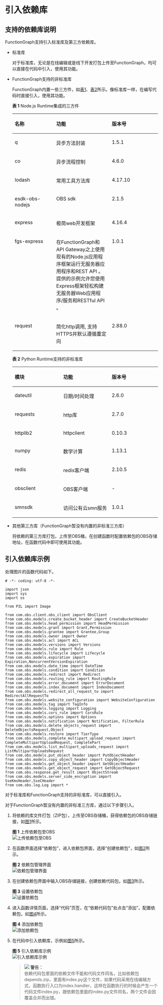 # 引入依赖库<a name="functiongraph_01_0402"></a>

## 支持的依赖库说明<a name="section31100900142152"></a>

FunctionGraph支持引入标准库及第三方依赖库。

-   标准库

    对于标准库，无论是在线编辑或是线下开发打包上传至FunctionGraph，均可以直接在代码中引入，使用其功能。

-   FunctionGraph支持的非标准库

    FunctionGraph内置一些三方件，如[表1](#table143351951242)、[表2](#table39721459145614)所示。像标准库一样，在编写代码时直接引入，使用其功能。

    **表 1**  Node.js Runtime集成的三方件

    <a name="table143351951242"></a>
    <table><thead align="left"><tr id="row15336557411"><th class="cellrowborder" valign="top" width="28.532853285328528%" id="mcps1.2.4.1.1"><p id="p1033655643"><a name="p1033655643"></a><a name="p1033655643"></a>名称</p>
    </th>
    <th class="cellrowborder" valign="top" width="38.133813381338136%" id="mcps1.2.4.1.2"><p id="p233635143"><a name="p233635143"></a><a name="p233635143"></a>功能</p>
    </th>
    <th class="cellrowborder" valign="top" width="33.33333333333333%" id="mcps1.2.4.1.3"><p id="p1733612515413"><a name="p1733612515413"></a><a name="p1733612515413"></a>版本号</p>
    </th>
    </tr>
    </thead>
    <tbody><tr id="row113361153412"><td class="cellrowborder" valign="top" width="28.532853285328528%" headers="mcps1.2.4.1.1 "><p id="p1336195243"><a name="p1336195243"></a><a name="p1336195243"></a>q</p>
    </td>
    <td class="cellrowborder" valign="top" width="38.133813381338136%" headers="mcps1.2.4.1.2 "><p id="p12336151410"><a name="p12336151410"></a><a name="p12336151410"></a>异步方法封装</p>
    </td>
    <td class="cellrowborder" valign="top" width="33.33333333333333%" headers="mcps1.2.4.1.3 "><p id="p18336851148"><a name="p18336851148"></a><a name="p18336851148"></a>1.5.1</p>
    </td>
    </tr>
    <tr id="row33369511419"><td class="cellrowborder" valign="top" width="28.532853285328528%" headers="mcps1.2.4.1.1 "><p id="p123366511415"><a name="p123366511415"></a><a name="p123366511415"></a>co</p>
    </td>
    <td class="cellrowborder" valign="top" width="38.133813381338136%" headers="mcps1.2.4.1.2 "><p id="p17336751942"><a name="p17336751942"></a><a name="p17336751942"></a>异步流程控制</p>
    </td>
    <td class="cellrowborder" valign="top" width="33.33333333333333%" headers="mcps1.2.4.1.3 "><p id="p173361651142"><a name="p173361651142"></a><a name="p173361651142"></a>4.6.0</p>
    </td>
    </tr>
    <tr id="row103361751945"><td class="cellrowborder" valign="top" width="28.532853285328528%" headers="mcps1.2.4.1.1 "><p id="p833614510419"><a name="p833614510419"></a><a name="p833614510419"></a>lodash</p>
    </td>
    <td class="cellrowborder" valign="top" width="38.133813381338136%" headers="mcps1.2.4.1.2 "><p id="p1633611514410"><a name="p1633611514410"></a><a name="p1633611514410"></a>常用工具方法库</p>
    </td>
    <td class="cellrowborder" valign="top" width="33.33333333333333%" headers="mcps1.2.4.1.3 "><p id="p14336457412"><a name="p14336457412"></a><a name="p14336457412"></a>4.17.10</p>
    </td>
    </tr>
    <tr id="row10336550412"><td class="cellrowborder" valign="top" width="28.532853285328528%" headers="mcps1.2.4.1.1 "><p id="p93361251844"><a name="p93361251844"></a><a name="p93361251844"></a>esdk-obs-nodejs</p>
    </td>
    <td class="cellrowborder" valign="top" width="38.133813381338136%" headers="mcps1.2.4.1.2 "><p id="p143361453415"><a name="p143361453415"></a><a name="p143361453415"></a>OBS sdk</p>
    </td>
    <td class="cellrowborder" valign="top" width="33.33333333333333%" headers="mcps1.2.4.1.3 "><p id="p203383519412"><a name="p203383519412"></a><a name="p203383519412"></a>2.1.5</p>
    </td>
    </tr>
    <tr id="row99017489112"><td class="cellrowborder" valign="top" width="28.532853285328528%" headers="mcps1.2.4.1.1 "><p id="p441934817265"><a name="p441934817265"></a><a name="p441934817265"></a>express</p>
    </td>
    <td class="cellrowborder" valign="top" width="38.133813381338136%" headers="mcps1.2.4.1.2 "><p id="p1141984892615"><a name="p1141984892615"></a><a name="p1141984892615"></a>极简web开发框架</p>
    </td>
    <td class="cellrowborder" valign="top" width="33.33333333333333%" headers="mcps1.2.4.1.3 "><p id="p1341974802613"><a name="p1341974802613"></a><a name="p1341974802613"></a>4.16.4</p>
    </td>
    </tr>
    <tr id="row6439151514"><td class="cellrowborder" valign="top" width="28.532853285328528%" headers="mcps1.2.4.1.1 "><p id="p5572124552610"><a name="p5572124552610"></a><a name="p5572124552610"></a>fgs-express</p>
    </td>
    <td class="cellrowborder" valign="top" width="38.133813381338136%" headers="mcps1.2.4.1.2 "><p id="p17572104515268"><a name="p17572104515268"></a><a name="p17572104515268"></a>在FunctionGraph和API Gateway之上使用现有的Node.js应用程序框架运行无服务器应用程序和REST API 。提供的示例允许您使用Express框架轻松构建无服务器Web应用程序/服务和RESTful API 。</p>
    </td>
    <td class="cellrowborder" valign="top" width="33.33333333333333%" headers="mcps1.2.4.1.3 "><p id="p357334510265"><a name="p357334510265"></a><a name="p357334510265"></a>1.0.1</p>
    </td>
    </tr>
    <tr id="row74216551117"><td class="cellrowborder" valign="top" width="28.532853285328528%" headers="mcps1.2.4.1.1 "><p id="p194242051192617"><a name="p194242051192617"></a><a name="p194242051192617"></a>request</p>
    </td>
    <td class="cellrowborder" valign="top" width="38.133813381338136%" headers="mcps1.2.4.1.2 "><p id="p0424195115262"><a name="p0424195115262"></a><a name="p0424195115262"></a>简化http调用, 支持HTTPS并默认遵循重定向</p>
    </td>
    <td class="cellrowborder" valign="top" width="33.33333333333333%" headers="mcps1.2.4.1.3 "><p id="p1942410516269"><a name="p1942410516269"></a><a name="p1942410516269"></a>2.88.0</p>
    </td>
    </tr>
    </tbody>
    </table>

    **表 2**  Python Runtime支持的非标准库

    <a name="table39721459145614"></a>
    <table><thead align="left"><tr id="row38504252145614"><th class="cellrowborder" valign="top" width="33.33333333333333%" id="mcps1.2.4.1.1"><p id="p18095115145614"><a name="p18095115145614"></a><a name="p18095115145614"></a>模块</p>
    </th>
    <th class="cellrowborder" valign="top" width="33.33333333333333%" id="mcps1.2.4.1.2"><p id="p56418216145614"><a name="p56418216145614"></a><a name="p56418216145614"></a>功能</p>
    </th>
    <th class="cellrowborder" valign="top" width="33.33333333333333%" id="mcps1.2.4.1.3"><p id="p6472802145614"><a name="p6472802145614"></a><a name="p6472802145614"></a>版本号</p>
    </th>
    </tr>
    </thead>
    <tbody><tr id="row27527076145614"><td class="cellrowborder" valign="top" width="33.33333333333333%" headers="mcps1.2.4.1.1 "><p id="p61556839145835"><a name="p61556839145835"></a><a name="p61556839145835"></a>dateutil</p>
    </td>
    <td class="cellrowborder" valign="top" width="33.33333333333333%" headers="mcps1.2.4.1.2 "><p id="p20048058145835"><a name="p20048058145835"></a><a name="p20048058145835"></a>日期/时间处理</p>
    </td>
    <td class="cellrowborder" valign="top" width="33.33333333333333%" headers="mcps1.2.4.1.3 "><p id="p13280010145835"><a name="p13280010145835"></a><a name="p13280010145835"></a>2.6.0</p>
    </td>
    </tr>
    <tr id="row31269908145614"><td class="cellrowborder" valign="top" width="33.33333333333333%" headers="mcps1.2.4.1.1 "><p id="p20787913145835"><a name="p20787913145835"></a><a name="p20787913145835"></a>requests</p>
    </td>
    <td class="cellrowborder" valign="top" width="33.33333333333333%" headers="mcps1.2.4.1.2 "><p id="p6099393145835"><a name="p6099393145835"></a><a name="p6099393145835"></a>http库</p>
    </td>
    <td class="cellrowborder" valign="top" width="33.33333333333333%" headers="mcps1.2.4.1.3 "><p id="p21238847145835"><a name="p21238847145835"></a><a name="p21238847145835"></a>2.7.0</p>
    </td>
    </tr>
    <tr id="row49919776145614"><td class="cellrowborder" valign="top" width="33.33333333333333%" headers="mcps1.2.4.1.1 "><p id="p2253865145835"><a name="p2253865145835"></a><a name="p2253865145835"></a>httplib2</p>
    </td>
    <td class="cellrowborder" valign="top" width="33.33333333333333%" headers="mcps1.2.4.1.2 "><p id="p48345381145835"><a name="p48345381145835"></a><a name="p48345381145835"></a>httpclient</p>
    </td>
    <td class="cellrowborder" valign="top" width="33.33333333333333%" headers="mcps1.2.4.1.3 "><p id="p23661785145835"><a name="p23661785145835"></a><a name="p23661785145835"></a>0.10.3</p>
    </td>
    </tr>
    <tr id="row62147669142314"><td class="cellrowborder" valign="top" width="33.33333333333333%" headers="mcps1.2.4.1.1 "><p id="p37098266142327"><a name="p37098266142327"></a><a name="p37098266142327"></a>numpy</p>
    </td>
    <td class="cellrowborder" valign="top" width="33.33333333333333%" headers="mcps1.2.4.1.2 "><p id="p12907260142336"><a name="p12907260142336"></a><a name="p12907260142336"></a>数学计算</p>
    </td>
    <td class="cellrowborder" valign="top" width="33.33333333333333%" headers="mcps1.2.4.1.3 "><p id="p25505478142347"><a name="p25505478142347"></a><a name="p25505478142347"></a>1.13.1</p>
    </td>
    </tr>
    <tr id="row14959080145614"><td class="cellrowborder" valign="top" width="33.33333333333333%" headers="mcps1.2.4.1.1 "><p id="p56491286145835"><a name="p56491286145835"></a><a name="p56491286145835"></a>redis</p>
    </td>
    <td class="cellrowborder" valign="top" width="33.33333333333333%" headers="mcps1.2.4.1.2 "><p id="p12391471145835"><a name="p12391471145835"></a><a name="p12391471145835"></a>redis客户端</p>
    </td>
    <td class="cellrowborder" valign="top" width="33.33333333333333%" headers="mcps1.2.4.1.3 "><p id="p31607657145835"><a name="p31607657145835"></a><a name="p31607657145835"></a>2.10.5</p>
    </td>
    </tr>
    <tr id="row51131826145614"><td class="cellrowborder" valign="top" width="33.33333333333333%" headers="mcps1.2.4.1.1 "><p id="p35946515145835"><a name="p35946515145835"></a><a name="p35946515145835"></a>obsclient</p>
    </td>
    <td class="cellrowborder" valign="top" width="33.33333333333333%" headers="mcps1.2.4.1.2 "><p id="p25986613145835"><a name="p25986613145835"></a><a name="p25986613145835"></a>OBS客户端</p>
    </td>
    <td class="cellrowborder" valign="top" width="33.33333333333333%" headers="mcps1.2.4.1.3 "><p id="p41658471145835"><a name="p41658471145835"></a><a name="p41658471145835"></a>-</p>
    </td>
    </tr>
    <tr id="row67511052536"><td class="cellrowborder" valign="top" width="33.33333333333333%" headers="mcps1.2.4.1.1 "><p id="p20456111512267"><a name="p20456111512267"></a><a name="p20456111512267"></a>smnsdk</p>
    </td>
    <td class="cellrowborder" valign="top" width="33.33333333333333%" headers="mcps1.2.4.1.2 "><p id="p14527042152416"><a name="p14527042152416"></a><a name="p14527042152416"></a>访问公有云smn服务</p>
    </td>
    <td class="cellrowborder" valign="top" width="33.33333333333333%" headers="mcps1.2.4.1.3 "><p id="p5530154219246"><a name="p5530154219246"></a><a name="p5530154219246"></a>1.0.1</p>
    </td>
    </tr>
    </tbody>
    </table>


-   其他第三方库（FunctionGraph暂没有内置的非标准三方库）

    将依赖的第三方库打包，上传至OBS桶，在创建函数时配置依赖包的OBS存储地址，在函数代码中即可使用其功能。


## 引入依赖库示例<a name="section23635286143832"></a>

处理图片的函数代码如下。

```
# -*- coding: utf-8 -*-

import json
import sys
import os

from PIL import Image

from com.obs.client.obs_client import ObsClient
from com.obs.models.create_bucket_header import CreateBucketHeader
from com.obs.models.head_permission import HeadPermission
from com.obs.models.grant import Grant,Permission
from com.obs.models.grantee import Grantee,Group
from com.obs.models.owner import Owner
from com.obs.models.acl import ACL
from com.obs.models.versions import Versions
from com.obs.models.rule import Rule
from com.obs.models.lifecycle import Lifecycle
from com.obs.models.expiration import Expiration,NoncurrentVersionExpiration
from com.obs.models.date_time import DateTime
from com.obs.models.condition import Condition
from com.obs.models.redirect import Redirect
from com.obs.models.routing_rule import RoutingRule
from com.obs.models.error_document import ErrorDocument
from com.obs.models.index_document import IndexDocument
from com.obs.models.redirect_all_request_to import RedirectAllRequestTo
from com.obs.models.website_configuration import WebsiteConfiguration
from com.obs.models.tag import TagInfo
from com.obs.models.logging import Logging
from com.obs.models.cors_rule import CorsRule
from com.obs.models.options import Options
from com.obs.models.notification import Notification, FilterRule
from com.obs.models.delete_objects_request import DeleteObjectsRequest,Object
from com.obs.models.restore import TierType
from com.obs.models.complete_multipart_upload_request import CompleteMultipartUploadRequest, CompletePart
from com.obs.models.list_multipart_uploads_request import ListMultipartUploadsRequest
from com.obs.models.put_object_header import PutObjectHeader
from com.obs.models.copy_object_header import CopyObjectHeader
from com.obs.models.get_object_header import GetObjectHeader
from com.obs.models.get_object_request import GetObjectRequest
from com.obs.response.get_result import ObjectStream
from com.obs.models.server_side_encryption import SseKmsHeader,SseCHeader
from com.obs.log.Log import *
```

对于标准库和FunctionGraph支持的非标准库，可以直接引入。

对于FunctionGraph暂没有内置的非标准三方库，通过以下步骤引入。

1.  将依赖的库文件打包（ZIP包），上传至OBS存储桶，获得依赖包的OBS存储链接，如[图1](#fig25831619101417)所示。

    **图 1**  上传依赖包至OBS<a name="fig25831619101417"></a>  
    ![](figures/上传依赖包至OBS.png "上传依赖包至OBS")

2.  在函数界面选择“依赖包”，进入依赖包界面，选择“创建依赖包”，如[图2](#fig17285348185416)所示。

    **图 2**  依赖包管理界面<a name="fig17285348185416"></a>  
    ![](figures/依赖包管理界面.png "依赖包管理界面")

3.  在创建依赖包界面中输入OBS存储链接，创建依赖代码包，如[图3](#fig19291348174016)所示。

    **图 3**  设置依赖包<a name="fig19291348174016"></a>  
    ![](figures/设置依赖包.png "设置依赖包")

4.  进入函数详情页面，选择“代码”页签，在“依赖代码包”处点击“添加”，配置依赖包，如[图4](#fig99985398482)所示。

    **图 4**  添加依赖包<a name="fig99985398482"></a>  
    ![](figures/添加依赖包.png "添加依赖包")

5.  在代码中引入依赖库，示例如[图5](#fig1657211475124)所示。

    **图 5**  引入依赖库示例<a name="fig1657211475124"></a>  
    ![](figures/引入依赖库示例.png "引入依赖库示例")

    >![](public_sys-resources/icon-warning.gif) **警告：**   
    >依赖代码包里面的依赖文件不能和代码文件同名，比如依赖包depends.zip，里面有index.py这个文件，如果代码采用在线编辑方式，函数执行入口为index.handler，这样在函数执行的时候会产生一个代码文件index.py，跟依赖包里面的index.py文件同名，两个文件会因覆盖合并而出错。  


